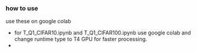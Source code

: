 ### how to use ###
use these on google colab<br>
* for T_Q1_CIFAR10.ipynb and T_Q1_CIFAR100.ipynb use google colab and change runtime type to T4 GPU for faster processing.
* 
 
